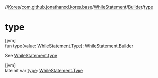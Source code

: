 //[Kores](../../../../index.md)/[com.github.jonathanxd.kores.base](../../index.md)/[WhileStatement](../index.md)/[Builder](index.md)/[type](type.md)

# type

[jvm]\
fun [type](type.md)(value: [WhileStatement.Type](../-type/index.md)): [WhileStatement.Builder](index.md)

See [WhileStatement.type](../type.md)

[jvm]\
lateinit var [type](type.md): [WhileStatement.Type](../-type/index.md)
